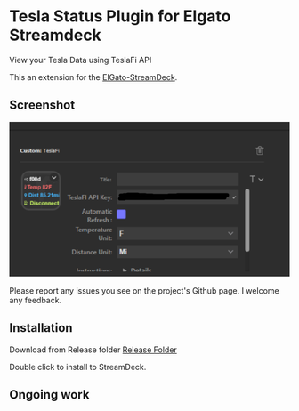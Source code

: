 # Tesla Status Plugin for Elgato Streamdeck

View your Tesla Data using TeslaFi API

This an extension for the [ElGato-StreamDeck](https://www.elgato.com/en/gaming/stream-deck).

## Screenshot

![screencap.png](doc/screencap.png)

Please report any issues you see on the project's Github page. I welcome any feedback.

## Installation

Download from Release folder [Release Folder](Release/com.f00d4tehg0dz.teslafi.streamDeckPlugin)

Double click to install to StreamDeck. 

## Ongoing work




